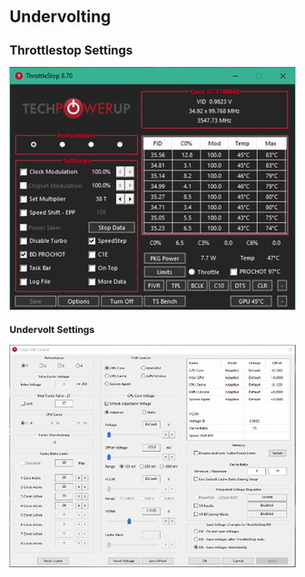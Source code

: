 # Undervolting

## Throttlestop Settings

![](../../.gitbook/assets/image%20%285%29.png)

### Undervolt Settings

![](../../.gitbook/assets/image%20%284%29.png)



